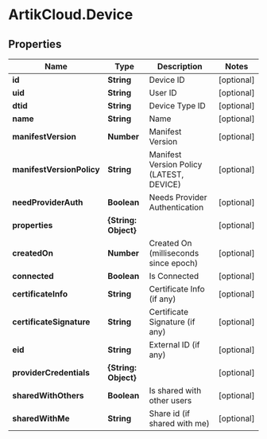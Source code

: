 # ArtikCloud.Device

## Properties
Name | Type | Description | Notes
------------ | ------------- | ------------- | -------------
**id** | **String** | Device ID | [optional] 
**uid** | **String** | User ID | [optional] 
**dtid** | **String** | Device Type ID | [optional] 
**name** | **String** | Name | [optional] 
**manifestVersion** | **Number** | Manifest Version | [optional] 
**manifestVersionPolicy** | **String** | Manifest Version Policy (LATEST, DEVICE) | [optional] 
**needProviderAuth** | **Boolean** | Needs Provider Authentication | [optional] 
**properties** | **{String: Object}** |  | [optional] 
**createdOn** | **Number** | Created On (milliseconds since epoch) | [optional] 
**connected** | **Boolean** | Is Connected | [optional] 
**certificateInfo** | **String** | Certificate Info (if any) | [optional] 
**certificateSignature** | **String** | Certificate Signature (if any) | [optional] 
**eid** | **String** | External ID (if any) | [optional] 
**providerCredentials** | **{String: Object}** |  | [optional] 
**sharedWithOthers** | **Boolean** | Is shared with other users | [optional] 
**sharedWithMe** | **String** | Share id (if shared with me) | [optional] 


